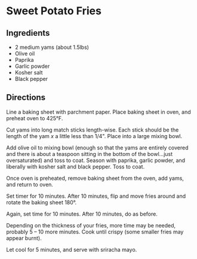 # Sweet Potato Fries

## Ingredients
+ 2 medium yams (about 1.5lbs)
+ Olive oil
+ Paprika
+ Garlic powder
+ Kosher salt
+ Black pepper

## Directions
Line a baking sheet with parchment paper. Place baking sheet in oven, and preheat oven to 425°F.

Cut yams into long match sticks length-wise. Each stick should be the length of the yam _x_ a little less than 1/4". Place into a large mixing bowl.

Add olive oil to mixing bowl (enough so that the yams are entirely covered and there is about a teaspoon sitting in the bottom of the bowl...just oversaturated) and toss to coat. Season with paprika, garlic powder, and liberally with kosher salt and black pepper. Toss to coat.

Once oven is preheated, remove baking sheet from the oven, add yams, and return to oven.

Set timer for 10 minutes. After 10 minutes, flip and move fries around and rotate the baking sheet 180°. 

Again, set time for 10 minutes. After 10 minutes, do as before.

Depending on the thickness of your fries, more time may be needed, probably 5 – 10 more minutes. Cook until crispy (some smaller fries may appear burnt).

Let cool for 5 minutes, and serve with sriracha mayo. 
